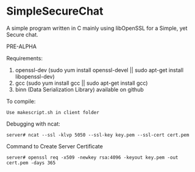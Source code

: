 # SimpleSecureChat
A simple program written in C mainly using libOpenSSL for a Simple, yet Secure chat.

PRE-ALPHA

Requirements:
1. openssl-dev (sudo yum install openssl-devel || sudo apt-get install libopenssl-dev) 
2. gcc (sudo yum install gcc || sudo apt-get install gcc)
3. binn (Data Serialization Library) available on github

To compile:

    Use makescript.sh in client folder

Debugging with ncat: 

    server# ncat --ssl -klvp 5050 --ssl-key key.pem --ssl-cert cert.pem 


Command to Create Server Certificate 

    server# openssl req -x509 -newkey rsa:4096 -keyout key.pem -out cert.pem -days 365 

